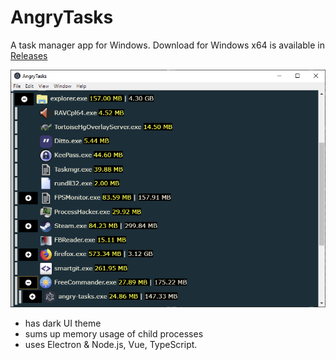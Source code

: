 # AngryTasks
A task manager app for Windows. Download for Windows x64 is available in [Releases](./releases)

![screenshot](screenshot.png?raw=true "AngryTasks 0.2")

* has dark UI theme
* sums up memory usage of child processes
* uses Electron & Node.js, Vue, TypeScript.

